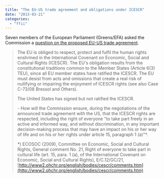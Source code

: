 ```yaml
---
title: "The EU-US trade agreement and obligations under ICESCR"
date: "2013-03-21"
categories: 
  - "ffii"
---
```


Seven members of the European Parliament (Greens/EFA) asked the Commission a [question on the proposed EU-US trade agreement](http://icg.greens-efa.eu/pipermail/hub/2013-March/000047.html).

> The EU is obliged to respect, protect and fulfil the human rights enshrined in the International Covenant on Economic, Social and Cultural Rights (ICESCR). The EU's obligation results from the constitutional traditions common to the Member States (Article 6(3) TEU), since all EU member states have ratified the ICESCR. The EU must desist from acts and omissions that create a real risk of nullifying or impairing the enjoyment of ICESCR rights (see also Case C-73/08 Bressol and Others).
> 
> The United States has signed but not ratified the ICESCR.
> 
> \- How will the Commission ensure, during the negotiations of the announced trade agreement with the US, that the ICESCR rights are respected, including the right of everyone "to take part freely in an active and informed way, and without discrimination, in any important decision-making process that may have an impact on his or her way of life and on his or her rights under article 15, paragraph 1 (a)"\*.
> 
> \*) ECOSOC (2009), Committee on Economic, Social and Cultural Rights, General comment No. 21, Right of everyone to take part in cultural life (art. 15, para. 1 (a), of the International Covenant on Economic, Social and Cultural Rights), E/C.12/GC/21, [http://www2.ohchr.org/english/bodies/cescr/comments.htm](http://www2.ohchr.org/english/bodies/cescr/comments.htm)
